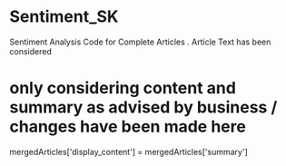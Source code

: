 # Sentiment_SK
Sentiment Analysis Code for Complete Articles . Article Text has been considered 
# only considering content and summary as advised by business / changes have been made here
mergedArticles['display_content'] = mergedArticles['summary']
